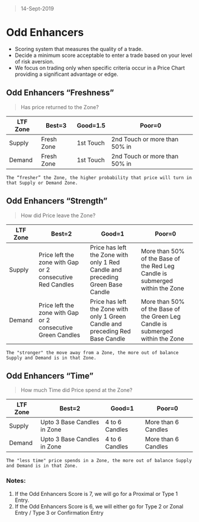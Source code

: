 > 14-Sept-2019
# Odd Enhancers

- Scoring system that measures the quality of a trade.
- Decide a  minimum score acceptable to enter a trade based on your level of risk aversion.
- We focus on trading only when specific criteria occur in a Price Chart providing a significant advantage or edge.


## Odd Enhancers “Freshness”
> Has price returned to the Zone?

| LTF Zone | Best=3 | Good=1.5 | Poor=0 |
| -------- | ------ | -------- | ------ |
| Supply | Fresh Zone | 1st Touch | 2nd Touch or more than 50% in |
| Demand | Fresh Zone | 1st Touch | 2nd Touch or more than 50% in |

`The “fresher” the Zone, the higher probability that price will turn in that Supply or Demand Zone.`

  

## Odd Enhancers “Strength”
> How did Price leave the Zone?

| LTF Zone | Best=2 | Good=1 | Poor=0 |
| -------- | ------ | ------ | ------ |
| Supply | Price left the zone with Gap or 2 consecutive Red Candles | Price has left the Zone with only 1 Red Candle and preceding Green Base Candle | More than 50% of the Base of the Red Leg Candle is submerged within the Zone |
| Demand | Price left the zone with Gap or 2 consecutive Green Candles | Price has left the Zone with only 1 Green Candle and preceding Red Base Candle | More than 50% of the Base of the Green Leg Candle is submerged within the Zone |

`The "stronger" the move away from a Zone, the more out of balance Supply and Demand is in that Zone.`

  

## Odd Enhancers “Time”
> How much Time did Price spend at the Zone?

| LTF Zone | Best=2 | Good=1 | Poor=0 |
| -------- | ------ | ------ | ------ |
| Supply | Upto 3 Base Candles in Zone | 4 to 6 Candles | More than 6 Candles |
| Demand | Upto 3 Base Candles in Zone | 4 to 6 Candles | More than 6 Candles |

`The "less time" price spends in a Zone, the more out of balance Supply and Demand is in that Zone.`


### Notes:
1. If the Odd Enhancers Score is 7, we will go for a Proximal or Type 1 Entry.
2. If the Odd Enhancers Score is 6, we will either go for Type 2 or Zonal Entry / Type 3 or Confirmation Entry


<!--stackedit_data:
eyJoaXN0b3J5IjpbNzgwMTM5MDI2LC0xNTA2NTgyMDk1XX0=
-->